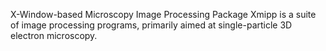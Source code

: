 X-Window-based Microscopy Image Processing Package
Xmipp is a suite of image processing programs, primarily aimed at single-particle 3D electron microscopy.
